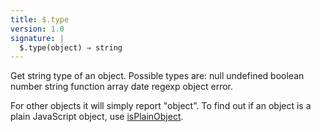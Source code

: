 ```yaml
---
title: $.type
version: 1.0
signature: |
  $.type(object) ⇒ string
---
```


Get string type of an object. Possible types are:
null undefined boolean number string function array date regexp object error.

For other objects it will simply report "object". To find out if an object is a
plain JavaScript object, use [isPlainObject](#isPlainObject).

